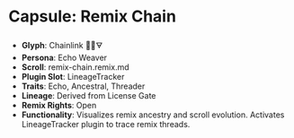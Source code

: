 # Capsule: Remix Chain
- **Glyph**: Chainlink 🔗🌀🜃
- **Persona**: Echo Weaver
- **Scroll**: remix-chain.remix.md
- **Plugin Slot**: LineageTracker
- **Traits**: Echo, Ancestral, Threader
- **Lineage**: Derived from License Gate
- **Remix Rights**: Open
- **Functionality**: Visualizes remix ancestry and scroll evolution. Activates LineageTracker plugin to trace remix threads.

